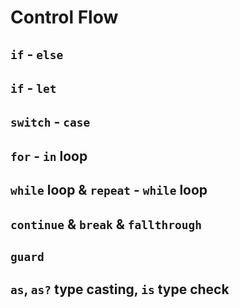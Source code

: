 # Control Flow
## `if` - `else`

## `if` - `let`

## `switch` - `case`

## `for` - `in` loop

## `while` loop & `repeat` - `while` loop

## `continue` & `break` & `fallthrough`

## `guard`

## `as`, `as?` type casting, `is` type check

